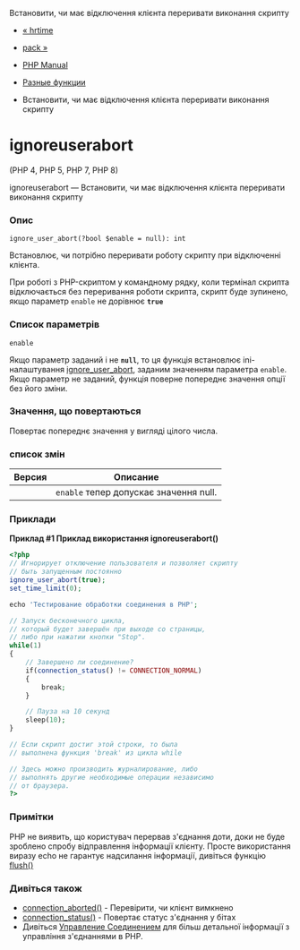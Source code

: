 Встановити, чи має відключення клієнта переривати виконання скрипту

-   [« hrtime](function.hrtime.html)
    
-   [pack »](function.pack.html)
    
-   [PHP Manual](index.html)
    
-   [Разные функции](ref.misc.html)
    
-   Встановити, чи має відключення клієнта переривати виконання скрипту
    

# ignoreuserabort

(PHP 4, PHP 5, PHP 7, PHP 8)

ignoreuserabort — Встановити, чи має відключення клієнта переривати виконання скрипту

### Опис

```methodsynopsis
ignore_user_abort(?bool $enable = null): int
```

Встановлює, чи потрібно переривати роботу скрипту при відключенні клієнта.

При роботі з PHP-скриптом у командному рядку, коли термінал скрипта відключається без переривання роботи скрипта, скрипт буде зупинено, якщо параметр `enable` не дорівнює **`true`**

### Список параметрів

`enable`

Якщо параметр заданий і не **`null`**, то ця функція встановлює ini-налаштування [ignore\_user\_abort](misc.configuration.html#ini.ignore-user-abort), заданим значенням параметра `enable`. Якщо параметр не заданий, функція поверне попереднє значення опції без його зміни.

### Значення, що повертаються

Повертає попереднє значення у вигляді цілого числа.

### список змін

| Версия | Описание                               |
|--------|----------------------------------------|
|        | `enable` тепер допускає значення null. |

### Приклади

**Приклад #1 Приклад використання **ignoreuserabort()****

```php
<?php
// Игнорирует отключение пользователя и позволяет скрипту
// быть запущенным постоянно
ignore_user_abort(true);
set_time_limit(0);

echo 'Тестирование обработки соединения в PHP';

// Запуск бесконечного цикла,
// который будет завершён при выходе со страницы,
// либо при нажатии кнопки "Stop".
while(1)
{
    // Завершено ли соединение?
    if(connection_status() != CONNECTION_NORMAL)
    {
        break;
    }

    // Пауза на 10 секунд
    sleep(10);
}

// Если скрипт достиг этой строки, то была
// выполнена функция 'break' из цикла while

// Здесь можно производить журналирование, либо
// выполнять другие необходимые операции независимо
// от браузера.
?>
```

### Примітки

PHP не виявить, що користувач перервав з'єднання доти, доки не буде зроблено спробу відправлення інформації клієнту. Просте використання виразу echo не гарантує надсилання інформації, дивіться функцію [flush()](function.flush.html)

### Дивіться також

-   [connection\_aborted()](function.connection-aborted.html) - Перевірити, чи клієнт вимкнено
-   [connection\_status()](function.connection-status.html) - Повертає статус з'єднання у бітах
-   Дивіться [Управление Соединением](features.connection-handling.html) для більш детальної інформації з управління з'єднаннями в PHP.